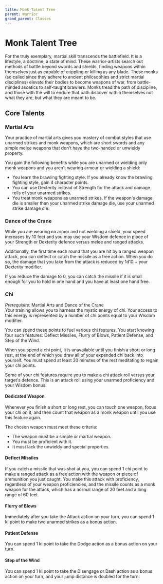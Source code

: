 ```yaml
---
title: Monk Talent Tree
parent: Warrior
grand_parent: Classes
---
```


# Monk Talent Tree
For the truly exemplary, martial skill transcends the battlefield. It is a lifestyle, a doctrine, a state of mind. These warrior-artists search out methods of battle beyond swords and shields, finding weapons within themselves just as capable of crippling or killing as any blade. These monks (so called since they adhere to ancient philosophies and strict martial disciplines) elevate their bodies to become weapons of war, from battle-minded ascetics to self-taught brawlers. Monks tread the path of discipline, and those with the will to endure that path discover within themselves not what they are, but what they are meant to be.

## Core Talents

### Martial Arts
Your practice of martial arts gives you mastery of combat styles that use unarmed strikes and monk weapons, which are short swords and any simple melee weapons that don't have the two-handed or unwieldy property.

You gain the following benefits while you are unarmed or wielding only monk weapons and you aren't wearing armour or wielding a shield:
* You learn the brawling fighting style. If you already know the brawling fighting style, gain 4 character points.
* You can use Dexterity instead of Strength for the attack and damage rolls of your unarmed strikes.
* You treat monk weapons as unarmed strikes. If the weapon's damage die is smaller than your unarmed strike damage die, use your unarmed strike damage die.

### Dance of the Crane
While you are wearing no armor and not wielding a shield, your speed increases by 10 feet and you may use your Wisdom defence in place of your Strength or Dexterity defence versus melee and ranged attacks.

Additionally, the first time each round that you are hit by a ranged weapon attack, you can deflect or catch the missile as a free action. When you do so, the damage that you take from the attack is reduced by 1d10 + your Dexterity modifier.

If you reduce the damage to 0, you can catch the missile if it is small enough for you to hold in one hand and you have at least one hand free.

### Chi
*Prerequisite:* Martial Arts and Dance of the Crane<br>
Your training allows you to harness the mystic energy of chi. Your access to this energy is represented by a number of chi points equal to your Wisdom modifier.

You can spend these points to fuel various chi features. You start knowing four such features: Deflect Missiles, Flurry of Blows, Patient Defense, and Step of the Wind.

When you spend a chi point, it is unavailable until you finish a short or long rest, at the end of which you draw all of your expended chi back into yourself. You must spend at least 30 minutes of the rest meditating to regain your chi points.

Some of your chi features require you to make a chi attack roll versus your target's defence. This is an attack roll using your unarmed proficiency and your Wisdom bonus.

#### Dedicated Weapon
Whenever you finish a short or long rest, you can touch one weapon, focus your chi on it, and then count that weapon as a monk weapon until you use this feature again.

The chosen weapon must meet these criteria:
* The weapon must be a simple or martial weapon.
* You must be proficient with it.
* It must lack the unwieldy and special properties.

#### Deflect Missiles
If you catch a missile that was shot at you, you can spend 1 chi point to make a ranged attack as a free action with the weapon or piece of ammunition you just caught. You make this attack with proficiency, regardless of your weapon proficiencies, and the missile counts as a monk weapon for the attack, which has a normal range of 20 feet and a long range of 60 feet.

#### Flurry of Blows
Immediately after you take the Attack action on your turn, you can spend 1 ki point to make two unarmed strikes as a bonus action.

#### Patient Defense
You can spend 1 ki point to take the Dodge action as a bonus action on your turn.

#### Step of the Wind
You can spend 1 ki point to take the Disengage or Dash action as a bonus action on your turn, and your jump distance is doubled for the turn.